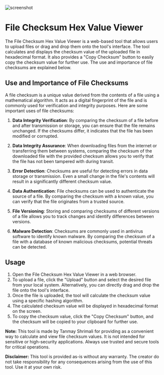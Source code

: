 ![screenshot](https://github.com/tanmay-shrimali/file-checksum-viewer/assets/119653072/83d7089f-6c22-4ec4-a9e6-9e1b3dd78173)

# File Checksum Hex Value Viewer

The File Checksum Hex Value Viewer is a web-based tool that allows users to upload files or drag and drop them onto the tool's interface. The tool calculates and displays the checksum value of the uploaded file in hexadecimal format. It also provides a "Copy Checksum" button to easily copy the checksum value for further use. The use and importance of file checksums are explained below.

## Use and Importance of File Checksums

A file checksum is a unique value derived from the contents of a file using a mathematical algorithm. It acts as a digital fingerprint of the file and is commonly used for verification and integrity purposes. Here are some important uses of file checksums:

1. **Data Integrity Verification**: By comparing the checksum of a file before and after transmission or storage, you can ensure that the file remains unchanged. If the checksums differ, it indicates that the file has been modified or corrupted.

2. **Data Integrity Assurance**: When downloading files from the internet or transferring them between systems, comparing the checksum of the downloaded file with the provided checksum allows you to verify that the file has not been tampered with during transit.

3. **Error Detection**: Checksums are useful for detecting errors in data storage or transmission. Even a small change in the file's contents will result in a significantly different checksum value.

4. **Data Authentication**: File checksums can be used to authenticate the source of a file. By comparing the checksum with a known value, you can verify that the file originates from a trusted source.

5. **File Versioning**: Storing and comparing checksums of different versions of a file allows you to track changes and identify differences between versions.

6. **Malware Detection**: Checksums are commonly used in antivirus software to identify known malware. By comparing the checksum of a file with a database of known malicious checksums, potential threats can be detected.

## Usage

1. Open the File Checksum Hex Value Viewer in a web browser.
2. To upload a file, click the "Upload" button and select the desired file from your local system. Alternatively, you can directly drag and drop the file onto the tool's interface.
3. Once the file is uploaded, the tool will calculate the checksum value using a specific hashing algorithm.
4. The calculated checksum value will be displayed in hexadecimal format on the screen.
5. To copy the checksum value, click the "Copy Checksum" button, and the checksum will be copied to your clipboard for further use.

**Note:** This tool is made by Tanmay Shrimali for providing as a convenient way to calculate and view file checksum values. It is not intended for sensitive or high-security applications. Always use trusted and secure tools for critical operations.

**Disclaimer:** This tool is provided as-is without any warranty. The creator do not take responsibility for any consequences arising from the use of this tool. Use it at your own risk.
